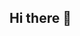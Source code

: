 ## Hi there 👋

<!--
**HamButt/HamButt** is a ✨ _special_ ✨ repository because its `README.md` (this file) appears on your GitHub profile.

Here are some ideas to get you started:

- 🔭 I’m currently working on Praiseboard
- 🌱 I’m currently learning mongodb along with Praiseboard
- 👯 I’m looking to collaborate on ...
- 🤔 I’m looking for help with ...
- 💬 Ask me about my past experience, my current working, where and why.
- 📫 How to reach me: Message me on LinkedIn

